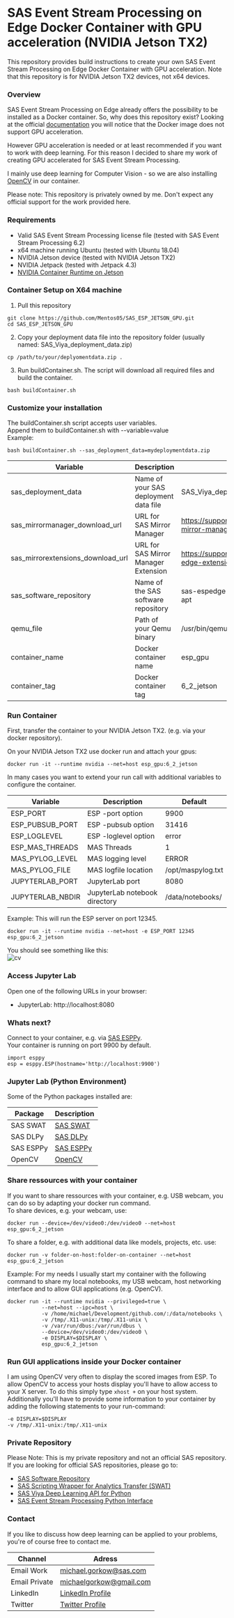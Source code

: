 # SAS Event Stream Processing on Edge Docker Container with GPU acceleration (NVIDIA Jetson TX2)

This repository provides build instructions to create your own SAS Event Stream Processing on Edge Docker Container with GPU acceleration.
Note that this repository is for NVIDIA Jetson TX2 devices, not x64 devices.

### Overview
SAS Event Stream Processing on Edge already offers the possibility to be installed as a Docker container. So, why does this repository exist?
Looking at the official [documentation](https://go.documentation.sas.com/?docsetId=dplyesp0phy0lax&docsetTarget=p1rcii2jo7dt9yn1qr1upedc0y3w.htm&docsetVersion=6.2&locale=en) you will notice that the Docker image does not support GPU acceleration.

However GPU acceleration is needed or at least recommended if you want to work with deep learning.
For this reason I decided to share my work of creating GPU accelerated for SAS Event Stream Processing.

I mainly use deep learning for Computer Vision - so we are also installing [OpenCV](https://github.com/opencv/opencv) in our container.

Please note:
This repository is privately owned by me. Don't expect any official support for the work provided here.

### Requirements
* Valid SAS Event Stream Processing license file (tested with SAS Event Stream Processing 6.2)
* x64 machine running Ubuntu (tested with Ubuntu 18.04)
* NVIDIA Jetson device (tested with NVIDIA Jetson TX2)
* NVIDIA Jetpack (tested with Jetpack 4.3)
* [NVIDIA Container Runtime on Jetson](https://github.com/NVIDIA/nvidia-docker/wiki/NVIDIA-Container-Runtime-on-Jetson)

### Container Setup on X64 machine
1. Pull this repository<br>
```
git clone https://github.com/Mentos05/SAS_ESP_JETSON_GPU.git
cd SAS_ESP_JETSON_GPU
```
2. Copy your deployment data file into the repository folder (usually named: SAS_Viya_deployment_data.zip)
```
cp /path/to/your/deplyomentdata.zip .
```
3. Run buildContainer.sh. The script will download all required files and build the container.
```
bash buildContainer.sh
```

### Customize your installation

The buildContainer.sh script accepts user variables.<br>
Append them to buildContainer.sh with --variable=value<br>
Example:<br>
```
bash buildContainer.sh --sas_deployment_data=mydeploymentdata.zip
```

| Variable | Description | Default |
| ------ | ------ | ------ |
| sas_deployment_data | Name of your SAS deployment data file | SAS_Viya_deployment_data.zip |
| sas_mirrormanager_download_url | URL for SAS Mirror Manager | https://support.sas.com/installation/viya/35/sas-mirror-manager/lax/mirrormgr-linux.tgz |
| sas_mirrorextensions_download_url | URL for SAS Mirror Manager Extension | https://support.sas.com/installation/viya/35/sas-edge-extension/sas-edge-extension.tgz |
| sas_software_repository | Name of the SAS software repository | sas-espedge-125-aarch64_ubuntu_linux_16-apt |
| qemu_file | Path of your Qemu binary | /usr/bin/qemu-aarch64-static |
| container_name | Docker container name | esp_gpu |
| container_tag | Docker container tag | 6_2_jetson |

### Run Container
First, transfer the container to your NVIDIA Jetson TX2. (e.g. via your docker repository).<br>

On your NVIDIA Jetson TX2 use docker run and attach your gpus:
```
docker run -it --runtime nvidia --net=host esp_gpu:6_2_jetson
```

In many cases you want to extend your run call with additional variables to configure the container.

| Variable | Description | Default |
| ------ | ------ | ------ |
| ESP_PORT | ESP -port option | 9900 |
| ESP_PUBSUB_PORT | ESP -pubsub option | 31416 |
| ESP_LOGLEVEL | ESP -loglevel option | error |
| ESP_MAS_THREADS | MAS Threads | 1 |
| MAS_PYLOG_LEVEL | MAS logging level | ERROR |
| MAS_PYLOG_FILE | MAS logfile location | /opt/maspylog.txt |
| JUPYTERLAB_PORT | JupyterLab port | 8080 |
| JUPYTERLAB_NBDIR | JupyterLab notebook directory | /data/notebooks/ |

Example: This will run the ESP server on port 12345.

```
docker run -it --runtime nvidia --net=host -e ESP_PORT 12345 esp_gpu:6_2_jetson
```

You should see something like this:<br>
![cv](images/running_container.png "cv")

### Access Jupyter Lab
Open one of the following URLs in your browser:
* JupyterLab: http://localhost:8080

### Whats next?
Connect to your container, e.g. via [SAS ESPPy](https://github.com/sassoftware/python-esppy).<br>
Your container is running on port 9900 by default.
```
import esppy
esp = esppy.ESP(hostname='http://localhost:9900')
```

### Jupyter Lab (Python Environment)
Some of the Python packages installed are:<br>

| Package | Description |
| ------ | ------ |
| SAS SWAT | [SAS SWAT](https://github.com/sassoftware/python-swat) |
| SAS DLPy | [SAS DLPy](https://github.com/sassoftware/python-dlpy) | 
| SAS ESPPy | [SAS ESPPy](https://github.com/sassoftware/python-esppy) |
| OpenCV | [OpenCV](https://github.com/opencv/opencv) |

### Share ressources with your container
If you want to share ressources with your container, e.g. USB webcam, you can do so by adapting your docker run command.<br>
To share devices, e.g. your webcam, use:
```
docker run --device=/dev/video0:/dev/video0 --net=host esp_gpu:6_2_jetson
```
To share a folder, e.g. with additional data like models, projects, etc. use:
```
docker run -v folder-on-host:folder-on-container --net=host esp_gpu:6_2_jetson
```

Example: For my needs I usually start my container with the following command to share my local notebooks, my USB webcam, host networking interface and to allow GUI applications (e.g. OpenCV).<br>
```
docker run -it --runtime nvidia --privileged=true \
           --net=host --ipc=host \
           -v /home/michael/Development/github.com/:/data/notebooks \
           -v /tmp/.X11-unix:/tmp/.X11-unix \
           -v /var/run/dbus:/var/run/dbus \
           --device=/dev/video0:/dev/video0 \
           -e DISPLAY=$DISPLAY \
           esp_gpu:6_2_jetson
```

### Run GUI applications inside your Docker container
I am using OpenCV very often to display the scored images from ESP. To allow OpenCV to access your hosts display you'll have to allow access to your X server.
To do this simply type `xhost +` on your host system.
Additionally you'll have to provide some information to your container by adding the following statements to your run-command:<br>
```
-e DISPLAY=$DISPLAY
-v /tmp/.X11-unix:/tmp/.X11-unix
```

### Private Repository
Please Note: This is my private repository and not an official SAS repository.<br>
If you are looking for official SAS repositories, please go to:
* [SAS Software Repository](https://github.com/sassoftware/)
* [SAS Scripting Wrapper for Analytics Transfer (SWAT)](https://github.com/sassoftware/python-swat)
* [SAS Viya Deep Learning API for Python](https://github.com/sassoftware/python-dlpy)
* [SAS Event Stream Processing Python Interface](https://github.com/sassoftware/python-esppy)

### Contact
If you like to discuss how deep learning can be applied to your problems, you're of course free to contact me.<br>

| Channel | Adress |
| ------ | ------ |
| Email Work | michael.gorkow@sas.com |
| Email Private | michaelgorkow@gmail.com |
| LinkedIn | [LinkedIn Profile](https://www.linkedin.com/in/michael-gorkow-08353678/) |
| Twitter | [Twitter Profile](https://twitter.com/GorkowMichael) |
